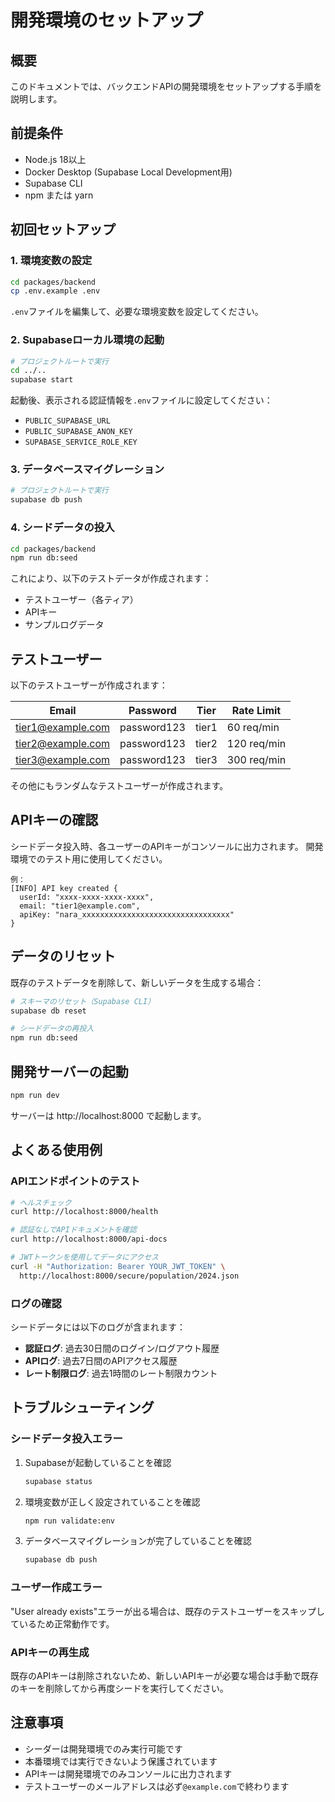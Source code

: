 # 開発環境のセットアップ

## 概要

このドキュメントでは、バックエンドAPIの開発環境をセットアップする手順を説明します。

## 前提条件

- Node.js 18以上
- Docker Desktop (Supabase Local Development用)
- Supabase CLI
- npm または yarn

## 初回セットアップ

### 1. 環境変数の設定

```bash
cd packages/backend
cp .env.example .env
```

`.env`ファイルを編集して、必要な環境変数を設定してください。

### 2. Supabaseローカル環境の起動

```bash
# プロジェクトルートで実行
cd ../..
supabase start
```

起動後、表示される認証情報を`.env`ファイルに設定してください：
- `PUBLIC_SUPABASE_URL`
- `PUBLIC_SUPABASE_ANON_KEY`
- `SUPABASE_SERVICE_ROLE_KEY`

### 3. データベースマイグレーション

```bash
# プロジェクトルートで実行
supabase db push
```

### 4. シードデータの投入

```bash
cd packages/backend
npm run db:seed
```

これにより、以下のテストデータが作成されます：
- テストユーザー（各ティア）
- APIキー
- サンプルログデータ

## テストユーザー

以下のテストユーザーが作成されます：

| Email | Password | Tier | Rate Limit |
|-------|----------|------|------------|
| tier1@example.com | password123 | tier1 | 60 req/min |
| tier2@example.com | password123 | tier2 | 120 req/min |
| tier3@example.com | password123 | tier3 | 300 req/min |

その他にもランダムなテストユーザーが作成されます。

## APIキーの確認

シードデータ投入時、各ユーザーのAPIキーがコンソールに出力されます。
開発環境でのテスト用に使用してください。

```
例：
[INFO] API key created {
  userId: "xxxx-xxxx-xxxx-xxxx",
  email: "tier1@example.com",
  apiKey: "nara_xxxxxxxxxxxxxxxxxxxxxxxxxxxxxxxxx"
}
```

## データのリセット

既存のテストデータを削除して、新しいデータを生成する場合：

```bash
# スキーマのリセット（Supabase CLI）
supabase db reset

# シードデータの再投入
npm run db:seed
```

## 開発サーバーの起動

```bash
npm run dev
```

サーバーは http://localhost:8000 で起動します。

## よくある使用例

### APIエンドポイントのテスト

```bash
# ヘルスチェック
curl http://localhost:8000/health

# 認証なしでAPIドキュメントを確認
curl http://localhost:8000/api-docs

# JWTトークンを使用してデータにアクセス
curl -H "Authorization: Bearer YOUR_JWT_TOKEN" \
  http://localhost:8000/secure/population/2024.json
```

### ログの確認

シードデータには以下のログが含まれます：
- **認証ログ**: 過去30日間のログイン/ログアウト履歴
- **APIログ**: 過去7日間のAPIアクセス履歴
- **レート制限ログ**: 過去1時間のレート制限カウント

## トラブルシューティング

### シードデータ投入エラー

1. Supabaseが起動していることを確認
   ```bash
   supabase status
   ```

2. 環境変数が正しく設定されていることを確認
   ```bash
   npm run validate:env
   ```

3. データベースマイグレーションが完了していることを確認
   ```bash
   supabase db push
   ```

### ユーザー作成エラー

"User already exists"エラーが出る場合は、既存のテストユーザーをスキップしているため正常動作です。

### APIキーの再生成

既存のAPIキーは削除されないため、新しいAPIキーが必要な場合は手動で既存のキーを削除してから再度シードを実行してください。

## 注意事項

- シーダーは開発環境でのみ実行可能です
- 本番環境では実行できないよう保護されています
- APIキーは開発環境でのみコンソールに出力されます
- テストユーザーのメールアドレスは必ず`@example.com`で終わります